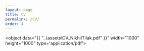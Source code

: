 ```yaml
---
layout: page
title: CV
permalink: /CV/
order: 4
---
```


<object data="{{ "..\assets\CV_NikhilTilak.pdf" }}" width="1000" height="1000" type='application/pdf'></object>
